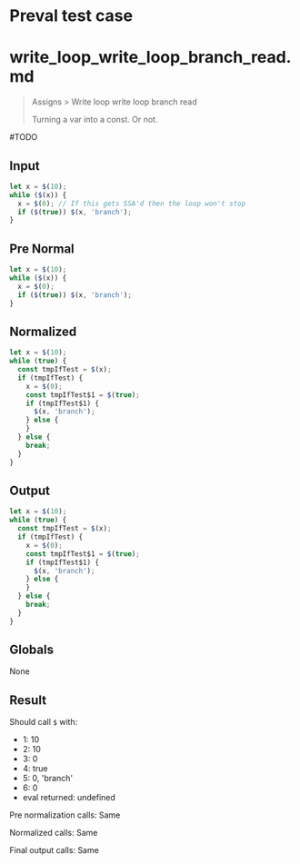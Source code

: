 # Preval test case

# write_loop_write_loop_branch_read.md

> Assigns > Write loop write loop branch read
>
> Turning a var into a const. Or not.

#TODO

## Input

`````js filename=intro
let x = $(10);
while ($(x)) {
  x = $(0); // If this gets SSA'd then the loop won't stop
  if ($(true)) $(x, 'branch');
}
`````

## Pre Normal

`````js filename=intro
let x = $(10);
while ($(x)) {
  x = $(0);
  if ($(true)) $(x, 'branch');
}
`````

## Normalized

`````js filename=intro
let x = $(10);
while (true) {
  const tmpIfTest = $(x);
  if (tmpIfTest) {
    x = $(0);
    const tmpIfTest$1 = $(true);
    if (tmpIfTest$1) {
      $(x, 'branch');
    } else {
    }
  } else {
    break;
  }
}
`````

## Output

`````js filename=intro
let x = $(10);
while (true) {
  const tmpIfTest = $(x);
  if (tmpIfTest) {
    x = $(0);
    const tmpIfTest$1 = $(true);
    if (tmpIfTest$1) {
      $(x, 'branch');
    } else {
    }
  } else {
    break;
  }
}
`````

## Globals

None

## Result

Should call `$` with:
 - 1: 10
 - 2: 10
 - 3: 0
 - 4: true
 - 5: 0, 'branch'
 - 6: 0
 - eval returned: undefined

Pre normalization calls: Same

Normalized calls: Same

Final output calls: Same
